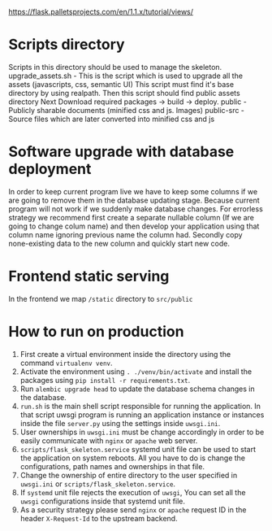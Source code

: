 https://flask.palletsprojects.com/en/1.1.x/tutorial/views/

Scripts directory
==================
Scripts in this directory should be used to manage the skeleton.
upgrade_assets.sh - This is the script which is used to upgrade all the assets (javascripts, css, semantic UI)
    This script must find it's base directory by using realpath.
    Then this script should find public assets directory
    Next Download required packages -> build -> deploy.
public - Publicly sharable documents (minified css and js. Images)
public-src - Source files which are later converted into minified css and js

Software upgrade with database deployment
===========================================
In order to keep current program live we have to keep some columns if we are going to remove them in the database updating stage.
Because current program will not work if we suddenly make database changes.
For errorless strategy we recommend first create a separate nullable column (If we are going to change colum name) and then develop your application using that column name ignoring previous name the column had.
Secondly copy none-existing data to the new column and quickly start new code.

Frontend static serving
=======================
In the frontend we map `/static` directory to `src/public`

How to run on production
========================
1. First create a virtual environment inside the directory using the command `virtualenv venv`.
2. Activate the environment using `. ./venv/bin/activate` and install the packages using `pip install -r requirements.txt`.
3. Run `alembic upgrade head` to update the database schema changes in the database.
4. `run.sh` is the main shell script responsible for running the application. In that script uwsgi program is running an application instance or instances inside the file `server.py` using the settings inside `uwsgi.ini`.
5. User ownerships in `uwsgi.ini` must be change accordingly in order to be easily communicate with `nginx` or `apache` web server.
6. `scripts/flask_skeleton.service` systemd unit file can be used to start the application on system reboots. All you have to do is change the configurations, path names and ownerships in that file.
7. Change the ownership of entire directory to the user specified in `uwsgi.ini` or `scripts/flask_skeleton.service`.
8. If `systemd` unit file rejects the execution of `uwsgi`, You can set all the `uwsgi` configurations inside that systemd unit file.
9. As a security strategy please send `nginx` or `apache` request ID in the header `X-Request-Id` to the upstream backend.
